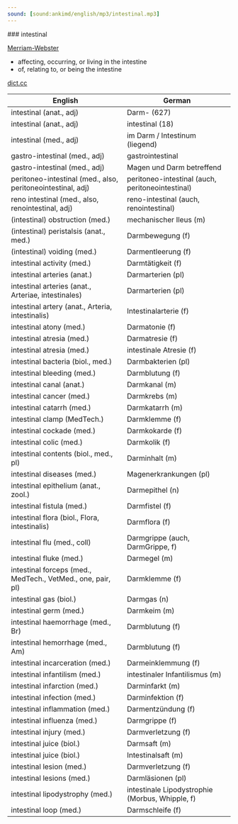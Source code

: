 ```yaml
---
sound: [sound:ankimd/english/mp3/intestinal.mp3]
---
```


\### intestinal

[Merriam-Webster](https://www.merriam-webster.com/dictionary/intestinal)

- affecting, occurring, or living in the intestine
- of, relating to, or being the intestine

[dict.cc](https://www.dict.cc/intestinal)

| English        | German       |
| -------------- | ------------ |
| intestinal (anat., adj) | Darm- (627) |
| intestinal (anat., adj) | intestinal (18) |
| intestinal (med., adj) | im Darm / Intestinum (liegend) |
| gastro-intestinal (med., adj) | gastrointestinal |
| gastro-intestinal (med., adj) | Magen und Darm betreffend |
| peritoneo-intestinal (med., also, peritoneointestinal, adj) | peritoneo-intestinal (auch, peritoneointestinal) |
| reno intestinal (med., also, renointestinal, adj) | reno-intestinal (auch, renointestinal) |
| (intestinal) obstruction (med.) | mechanischer Ileus (m) |
| (intestinal) peristalsis (anat., med.) | Darmbewegung (f) |
| (intestinal) voiding (med.) | Darmentleerung (f) |
| intestinal activity (med.) | Darmtätigkeit (f) |
| intestinal arteries (anat.) | Darmarterien (pl) |
| intestinal arteries (anat., Arteriae, intestinales) | Darmarterien (pl) |
| intestinal artery (anat., Arteria, intestinalis) | Intestinalarterie (f) |
| intestinal atony (med.) | Darmatonie (f) |
| intestinal atresia (med.) | Darmatresie (f) |
| intestinal atresia <IA> (med.) | intestinale Atresie (f) |
| intestinal bacteria (biol., med.) | Darmbakterien (pl) |
| intestinal bleeding (med.) | Darmblutung (f) |
| intestinal canal (anat.) | Darmkanal (m) |
| intestinal cancer (med.) | Darmkrebs (m) |
| intestinal catarrh (med.) | Darmkatarrh (m) |
| intestinal clamp (MedTech.) | Darmklemme (f) |
| intestinal cockade (med.) | Darmkokarde (f) |
| intestinal colic (med.) | Darmkolik (f) |
| intestinal contents (biol., med., pl) | Darminhalt (m) |
| intestinal diseases (med.) | Magenerkrankungen (pl) |
| intestinal epithelium (anat., zool.) | Darmepithel (n) |
| intestinal fistula (med.) | Darmfistel (f) |
| intestinal flora (biol., Flora, intestinalis) | Darmflora (f) |
| intestinal flu (med., coll) | Darmgrippe (auch, DarmGrippe, f) |
| intestinal fluke (med.) | Darmegel (m) |
| intestinal forceps (med., MedTech., VetMed., one, pair, pl) | Darmklemme (f) |
| intestinal gas (biol.) | Darmgas (n) |
| intestinal germ (med.) | Darmkeim (m) |
| intestinal haemorrhage (med., Br) | Darmblutung (f) |
| intestinal hemorrhage (med., Am) | Darmblutung (f) |
| intestinal incarceration (med.) | Darmeinklemmung (f) |
| intestinal infantilism (med.) | intestinaler Infantilismus (m) |
| intestinal infarction (med.) | Darminfarkt (m) |
| intestinal infection (med.) | Darminfektion (f) |
| intestinal inflammation (med.) | Darmentzündung (f) |
| intestinal influenza (med.) | Darmgrippe (f) |
| intestinal injury (med.) | Darmverletzung (f) |
| intestinal juice (biol.) | Darmsaft (m) |
| intestinal juice (biol.) | Intestinalsaft (m) |
| intestinal lesion (med.) | Darmverletzung (f) |
| intestinal lesions (med.) | Darmläsionen (pl) |
| intestinal lipodystrophy (med.) | intestinale Lipodystrophie (Morbus, Whipple, f) |
| intestinal loop (med.) | Darmschleife (f) |
